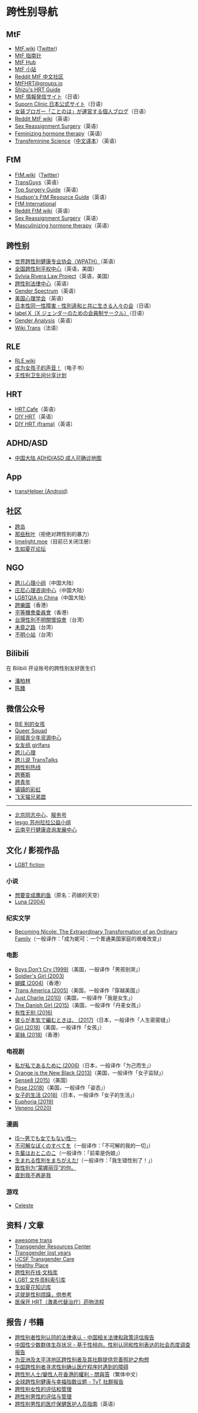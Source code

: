 # 跨性别导航

## MtF

- [MtF.wiki](https://mtf.wiki) ([Twitter](https://twitter.com/MtFwiki))
- [MtF 指南针](https://mtf.party)
- [MtF Hub](https://hub.mtf.party/explore)
- [MtF 小站](https://mtf.qwq.pink)
- [Reddit MtF 中文社区](https://www.reddit.com/r/mtf_zh)
- [MtFHRT@groups.io](https://groups.io/g/MTFHRT)
- [Shizu's HRT Guide](https://docs.hrt.guide)
- [MtF 情報発信サイト](https://joseika.com)（日语）
- [Suporn Clinic 日本公式サイト](https://supornclinic.jp)（日语）
- [女装ブロガー「ことのは」が運営する個人ブログ](https://www.tukinasikotonoha.com)（日语）
- [Reddit MtF wiki](https://www.reddit.com/r/mtf/wiki)（英语）
- [Sex Reassignment Surgery](https://en.wikipedia.org/wiki/Sex_reassignment_surgery_%28male-to-female%29)（英语）
- [Feminizing hormone therapy](https://en.wikipedia.org/wiki/Feminizing_hormone_therapy)（英语）
- [Transfeminine Science](https://transfemscience.org)（[中文译本](https://github.com/tfsci-sc/articles)）（英语）

## FtM

- [FtM.wiki](https://ftm.wiki)（[Twitter](https://twitter.com/FtMwiki)）
- [TransGuys](https://transguys.com)（英语）
- [Top Surgery Guide](https://www.topsurgery.net)（英语）
- [Hudson's FtM Resource Guide](http://www.ftmguide.org)（英语）
- [FtM International](http://www.ftmi.org)
- [Reddit FtM wiki](https://www.reddit.com/r/ftm/wiki)（英语）
- [Sex Reassignment Surgery](https://en.wikipedia.org/wiki/Sex_reassignment_surgery_%28female-to-male%29)（英语）
- [Masculinizing hormone therapy](https://en.wikipedia.org/wiki/Masculinizing_hormone_therapy)（英语）

## 跨性别

- [世界跨性别健康专业协会（WPATH）](https://www.wpath.org)（英语）
- [全国跨性别平权中心](https://transequality.org)（英语，美国）
- [Sylvia Rivera Law Project](https://srlp.org)（英语，美国）
- [跨性别法律中心](https://transgenderlawcenter.org)（英语）
- [Gender Spectrum](http://www.genderspectrum.org)（英语）
- [美国心理学会](https://www.apa.org/topics/lgbtq)（英语）
- [日本性同一性障害・性別違和と共に生きる人々の会](https://gid.jp)（日语）
- [label X（X ジェンダーのための会員制サークル）](https://ftxmtx-x-gender.com)（日语）
- [Gender Analysis](https://genderanalysis.net)（英语）
- [Wiki Trans](https://wikitrans.co)（法语）

## RLE

- [RLE.wiki](https://rle.wiki)
- [成为女孩子的声音！](https://mtf-wiki.github.io/jyosei-guide/)（电子书）
- [无性别卫生间分享计划](https://github.com/xfoxfu/KagurazakaToilet)

## HRT

- [HRT.Cafe](https://hrt.cafe)（英语）
- [DIY HRT](https://diyhrt.wiki)（英语）
- [DIY HRT (frama)](https://diyhrt.frama.io)（英语）

## ADHD/ASD

- [中国大陆 ADHD/ASD 成人可确诊地图](https://qingshanasd.cn/medical-map/)

## App

- [transHelper (Android)](https://github.com/MsZhu-trans/transHelper-release)

## 社区

- [跨岛](https://chat.transland.lgbt)
- [那些秋叶](https://one-among.us)（拒绝对跨性别的暴力）
- [limelight.moe](https://limelight.moe)（目前已关闭注册）
- [生如夏花论坛](https://bbs.viva-la-vita.org)

## NGO

- [跨儿心理小组](https://kuaerxinli.org)（中国大陆）
- [庄尼心理咨询中心](http://www.johnnycenter.com)（中国大陆）
- [LGBTQIA in China](https://github.com/LGBT-CN/LGBTQIA-In-China)（中国大陆）
- [跨樂園](https://www.transnation.asia)（香港）
- [平等機會委員會](https://www.eoc.org.hk)（香港）
- [台灣性別不明關懷協會](https://www.istscare.org)（台湾）
- [未竟之路](https://trnt.tw)（台湾）
- [不明小站](https://trnt.lgbt)（台湾）

## Bilibili

在 Bilibili 开设账号的跨性别友好医生们

- [潘柏林](https://space.bilibili.com/2085711307)
- [陈臻](https://space.bilibili.com/674195647)

## 微信公众号

<!-- 非地区性的组织 -->

- [BIE 别的女孩](https://open.weixin.qq.com/qr/code?username=biedegirls)
- [Queer Squad](https://open.weixin.qq.com/qr/code?username=gh_5d4c0fed0e4c)
- [同城青少年资源中心](https://open.weixin.qq.com/qr/code?username=glcac-03)
- [女友组 girlfans](https://open.weixin.qq.com/qr/code?username=girlfans2009GZ)
- [跨儿心理](https://open.weixin.qq.com/qr/code?username=kuaerxinli)
- [跨儿说 TransTalks](https://open.weixin.qq.com/qr/code?username=TransTalks)
- [跨性别热线](https://open.weixin.qq.com/qr/code?username=TransHotline)
- [跨赛斯](https://open.weixin.qq.com/qr/code?username=trans_0201)
- [跨青年](https://open.weixin.qq.com/qr/code?username=TSECC2017)
- [镇镇的彩虹](https://open.weixin.qq.com/qr/code?username=rainbowzz2016)
- [飞天猫兄弟盟](https://open.weixin.qq.com/qr/code?username=gh_bbdc988d3885)

---

<!-- 地区性的组织 -->

- [北京同志中心](https://open.weixin.qq.com/qr/code?username=beitong2021)、[服务号](https://open.weixin.qq.com/qr/code?username=lgbtcenterservice)
- [lesgo 苏州拉拉公益小组](https://open.weixin.qq.com/qr/code?username=lesgosuzhoulala)
- [云南平行健康咨询发展中心](https://open.weixin.qq.com/qr/code?username=ynpx087163379065)

## 文化 / 影视作品

- [LGBT fiction](https://zh.wikipedia.org/wiki/Template:LGBT_fiction)

### 小说

- [想要变成鹰的鱼](https://book.sfacg.com/Novel/48251)（原名：药娘的天空）
- [Luna (2004)](https://en.wikipedia.org/wiki/Luna_%28Peters_novel%29)

### 纪实文学

- [Becoming Nicole: The Extraordinary Transformation of an Ordinary Family](https://books.google.com/books?id=hIjZCgAAQBAJ)（一般译作：「成为妮可：一个普通美国家庭的艰难改变」)

### 电影

- [Boys Don't Cry (1999)](https://en.wikipedia.org/wiki/Boys_Don%27t_Cry_%281999_film%29)（美国，一般译作「男孩别哭」）
- [Soldier's Girl (2003)](https://en.wikipedia.org/wiki/Soldier%27s_Girl)
- [蝴蝶 (2004)](https://zh.wikipedia.org/wiki/蝴蝶_%282004年電影%29)（香港）
- [Trans America (2005)](https://en.wikipedia.org/wiki/Transamerica_%28film%29)（美国，一般译作「穿越美国」）
- [Just Charlie (2010)](https://www.imdb.com/title/tt4838248/)（美国，一般译作「我是女生」）
- [The Danish Girl (2015)](https://en.wikipedia.org/wiki/The_Danish_Girl_%28film%29)（美国，一般译作「丹麦女孩」）
- [有性无别 (2016)](https://movie.douban.com/subject/26954005/)
- [彼らが本気で編むときは、 (2017)](https://ja.wikipedia.org/wiki/彼らが本気で編むときは、)（日本，一般译作「人生密密缝」）
- [Girl (2018)](https://en.wikipedia.org/wiki/Girl_%282018_film%29)（美国，一般译作「女孩」）
- [翠絲 (2018)](https://zh.wikipedia.org/wiki/翠絲_%28電影%29)（香港）

### 电视剧

- [私が私であるために (2006)](https://ja.wikipedia.org/wiki/私が私であるために)（日本，一般译作「为己而生」）
- [Orange is the New Black (2013)](https://en.wikipedia.org/wiki/Orange_Is_the_New_Black)（美国，一般译作「女子监狱」）
- [Sense8 (2015)](https://en.wikipedia.org/wiki/Sense8)（美国）
- [Pose (2018)](https://en.wikipedia.org/wiki/Pose_%28TV_series%29)（美国，一般译作「姿态」）
- [女子的生活 (2018)](https://ja.wikipedia.org/wiki/女子的生活)（日本，一般译作「女子的生活」）
- [Euphoria (2019)](https://en.wikipedia.org/wiki/Euphoria_%28American_TV_series%29)
- [Veneno (2020)](https://en.wikipedia.org/wiki/Veneno_%28TV_series%29)

### 漫画

- [IS〜男でも女でもない性〜](https://ja.wikipedia.org/wiki/IS〜男でも女でもない性〜)
- [不可解なぼくのすべてを](https://comic.pixiv.net/works/5315)（一般译作：「不可解的我的一切」）
- [先輩はおとこのこ](https://ja.wikipedia.org/wiki/先輩はおとこのこ)（一般译作：「前辈是伪娘」）
- [生まれる性別をまちがえた!](https://www.amazon.co.jp/dp/4041052386)（一般译作：「我生错性别了！」）
- [致性别为“蒙娜丽莎”的你。](https://manga.bilibili.com/detail/mc28295)
- [直到我不再是我](https://bgm.tv/subject/283967)

### 游戏

- [Celeste](https://en.wikipedia.org/wiki/Celeste_%28video_game%29)

## 资料 / 文章

- [awesome trans](https://awesometrans.github.io/awesometrans_zh/)
- [Transgender Resources Center](https://tgr.org.hk)
- [Transgender lost years](https://github.com/KristallWang/Transgender-lost-years)
- [UCSF Transgender Care](https://transcare.ucsf.edu)
- [Healthy Place](https://www.healthyplace.com)
- [跨性别在线·文档库](https://docs.transonline.org.cn)
- [LGBT 文件资料索引库](https://cnlgbtdata.com)
- [生如夏花知识库](https://wiki.viva-la-vita.org)
- [这就是性别烦躁，供参考](https://genderdysphoria.fyi/zh/)
- [医保开 HRT（激素代替治疗）药物流程](https://zhuanlan.zhihu.com/p/387187000)

## 报告 / 书籍

- [跨性别者性别认同的法律承认 - 中国相关法律和政策评估报告](https://www.cn.undp.org/content/china/zh/home/library/democratic_governance/legal-gender-recognition-in-china--a-legal-and-policy-review-.html)
- [中国性少数群体生存状况 - 基于性倾向，性别认同和性别表达的社会态度调查报告](https://www.cn.undp.org/content/china/zh/home/library/democratic_governance/being-lgbt-in-china/)
- [为亚洲及太平洋地区跨性别者及其社群提供完善照护之构想](https://www.cn.undp.org/content/china/zh/home/library/democratic_governance/blueprint-for-the-provision-of-comprehensive-care-for-trans-peop.html)
- [中国跨性别者寻求性别确认医疗程序时遇到的障碍](https://www.amnesty.org/en/documents/asa17/0269/2019/en/)
- [跨性別人士/變性人在香港的權利 - 問與答](https://www.eoc.org.hk/eoc/upload/20141120161458391903.pdf)（繁体中文）
- [全球跨性别健康与幸福指数议题 - TvT 社群报告](https://transrespect.org/en/tvt-publication-series/)
- [跨性别女性的评估和管理](https://www.uptodate.com/contents/zh-Hans/transgender-women-evaluation-and-management)
- [跨性别男性的评估与管理](https://www.uptodate.com/contents/zh-Hans/transgender-men-evaluation-and-management)
- [跨性别男性的医疗保健医护人员指南](https://www.nickgorton.org/2021/01/17/medical-therapy-and-health-maintenance-for-transgender-men/)（英语）
